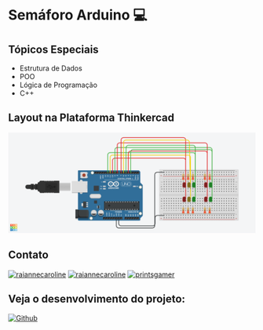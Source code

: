 # Semáforo Arduino 💻

## Tópicos Especiais
- Estrutura de Dados
- POO
- Lógica de Programação
- C++

## Layout na Plataforma Thinkercad

![Layout](https://github.com/Raiannecaroline/semaforo-arduino/blob/main/img/Semaforo.png)

## Contato
<p>
<a href="https://twitter.com/raiannecaroline" target="blank"><img align="center" src="https://raw.githubusercontent.com/rahuldkjain/github-profile-readme-generator/master/src/images/icons/Social/twitter.svg" alt="raiannecaroline" height="30" width="40" /></a>
<a href="https://linkedin.com/in/raiannecaroline" target="blank"><img align="center" src="https://raw.githubusercontent.com/rahuldkjain/github-profile-readme-generator/master/src/images/icons/Social/linked-in-alt.svg" alt="raiannecaroline" height="30" width="40" /></a>
<a href="https://instagram.com/printsgamer" target="blank"><img align="center" src="https://raw.githubusercontent.com/rahuldkjain/github-profile-readme-generator/master/src/images/icons/Social/instagram.svg" alt="printsgamer" height="30" width="40" /></a>
  <br>
</p>

## Veja o desenvolvimento do projeto:

[![Github](https://badges.aleen42.com/src/github.svg)](https://github.com/Raiannecaroline/semaforo-arduino)
